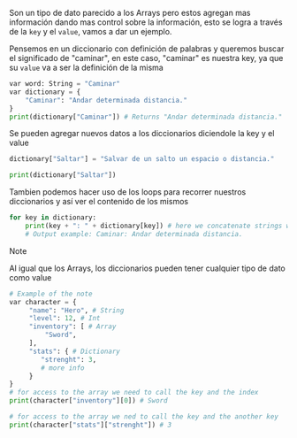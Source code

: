 Son un tipo de dato parecido a los Arrays pero estos agregan mas información dando mas control sobre la información, esto se logra a través de la `key` y el `value`, vamos a dar un ejemplo.

Pensemos en un diccionario con definición de palabras y queremos buscar el significado de "caminar", en este caso, "caminar" es nuestra key, ya que su `value` va a ser la definición de la misma
```python
var word: String = "Caminar"
var dictionary = {
	"Caminar": "Andar determinada distancia."
} 
print(dictionary["Caminar"]) # Returns "Andar determinada distancia."
```
Se pueden agregar nuevos datos a los diccionarios diciendole la key y el value
```python
dictionary["Saltar"] = "Salvar de un salto un espacio o distancia."

print(dictionary["Saltar"])
```
Tambien podemos hacer uso de los loops para recorrer nuestros diccionarios y así ver el contenido de los mismos
```python
for key in dictionary:
	print(key + ": " + dictionary[key]) # here we concatenate strings with the + symbol
	# Output example: Caminar: Andar determinada distancia.
```
>[!NOTE]
>Al igual que los Arrays, los diccionarios pueden tener cualquier tipo de dato como value
```python
# Example of the note
var character = {
	 "name": "Hero", # String
	 "level": 12, # Int
	 "inventory": [ # Array
		 "Sword",
	 ], 
	 "stats": { # Dictionary
		"strenght": 3,
		# more info
	 } 
}
# for access to the array we need to call the key and the index
print(character["inventory"][0]) # Sword

# for access to the array we ned to call the key and the another key
print(character["stats"]["strenght"]) # 3
```

